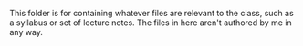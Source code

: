 This folder is for containing whatever files are relevant to the class, such as a syllabus or set of lecture notes. The files in here aren't authored by me in any way.
